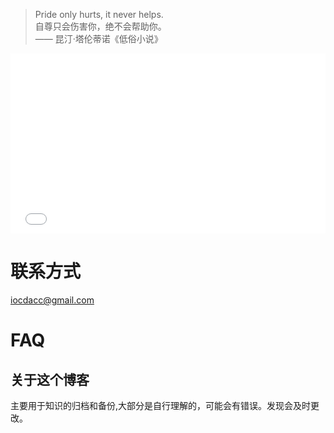 
> Pride only hurts, it never helps.  
> 自尊只会伤害你，绝不会帮助你。  
> —— 昆汀·塔伦蒂诺《低俗小说》  

<iframe style="width: 100%;height: 288px;" src="//player.bilibili.com/player.html?aid=15749914&cid=25649472&page=1" scrolling="no" border="0" frameborder="no" framespacing="0" allowfullscreen="true"> </iframe>

# 联系方式

iocdacc@gmail.com

# FAQ

## 关于这个博客

主要用于知识的归档和备份,大部分是自行理解的，可能会有错误。发现会及时更改。

  [2]: //iocdacc.com/img/458faf43e8a13e0c8613a18b11c2aba6_hd.jpg